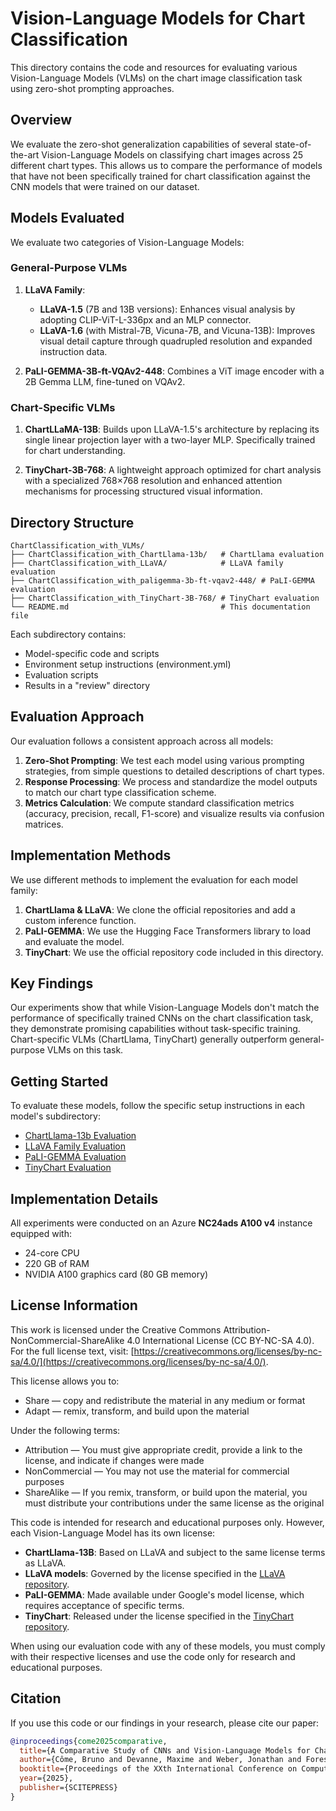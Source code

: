 # Vision-Language Models for Chart Classification

This directory contains the code and resources for evaluating various Vision-Language Models (VLMs) on the chart image classification task using zero-shot prompting approaches.

## Overview

We evaluate the zero-shot generalization capabilities of several state-of-the-art Vision-Language Models on classifying chart images across 25 different chart types. This allows us to compare the performance of models that have not been specifically trained for chart classification against the CNN models that were trained on our dataset.

## Models Evaluated

We evaluate two categories of Vision-Language Models:

### General-Purpose VLMs

1. **LLaVA Family**:
   - **LLaVA-1.5** (7B and 13B versions): Enhances visual analysis by adopting CLIP-ViT-L-336px and an MLP connector.
   - **LLaVA-1.6** (with Mistral-7B, Vicuna-7B, and Vicuna-13B): Improves visual detail capture through quadrupled resolution and expanded instruction data.

2. **PaLI-GEMMA-3B-ft-VQAv2-448**: Combines a ViT image encoder with a 2B Gemma LLM, fine-tuned on VQAv2.

### Chart-Specific VLMs

1. **ChartLLaMA-13B**: Builds upon LLaVA-1.5's architecture by replacing its single linear projection layer with a two-layer MLP. Specifically trained for chart understanding.

2. **TinyChart-3B-768**: A lightweight approach optimized for chart analysis with a specialized 768×768 resolution and enhanced attention mechanisms for processing structured visual information.

## Directory Structure

```
ChartClassification_with_VLMs/
├── ChartClassification_with_ChartLlama-13b/   # ChartLlama evaluation
├── ChartClassification_with_LLaVA/            # LLaVA family evaluation
├── ChartClassification_with_paligemma-3b-ft-vqav2-448/ # PaLI-GEMMA evaluation
├── ChartClassification_with_TinyChart-3B-768/ # TinyChart evaluation
└── README.md                                  # This documentation file
```

Each subdirectory contains:
- Model-specific code and scripts
- Environment setup instructions (environment.yml)
- Evaluation scripts
- Results in a "review" directory

## Evaluation Approach

Our evaluation follows a consistent approach across all models:

1. **Zero-Shot Prompting**: We test each model using various prompting strategies, from simple questions to detailed descriptions of chart types.
2. **Response Processing**: We process and standardize the model outputs to match our chart type classification scheme.
3. **Metrics Calculation**: We compute standard classification metrics (accuracy, precision, recall, F1-score) and visualize results via confusion matrices.

## Implementation Methods

We use different methods to implement the evaluation for each model family:

1. **ChartLlama & LLaVA**: We clone the official repositories and add a custom inference function.
2. **PaLI-GEMMA**: We use the Hugging Face Transformers library to load and evaluate the model.
3. **TinyChart**: We use the official repository code included in this directory.

## Key Findings

Our experiments show that while Vision-Language Models don't match the performance of specifically trained CNNs on the chart classification task, they demonstrate promising capabilities without task-specific training. Chart-specific VLMs (ChartLlama, TinyChart) generally outperform general-purpose VLMs on this task.

## Getting Started

To evaluate these models, follow the specific setup instructions in each model's subdirectory:

- [ChartLlama-13b Evaluation](./ChartClassification_with_ChartLlama-13b/README.md)
- [LLaVA Family Evaluation](./ChartClassification_with_LLaVA/README.md)
- [PaLI-GEMMA Evaluation](./ChartClassification_with_paligemma-3b-ft-vqav2-448/README.md)
- [TinyChart Evaluation](./ChartClassification_with_TinyChart-3B-768/README.md)

## Implementation Details

All experiments were conducted on an Azure **NC24ads A100 v4** instance equipped with:
- 24-core CPU
- 220 GB of RAM
- NVIDIA A100 graphics card (80 GB memory)

## License Information

This work is licensed under the Creative Commons Attribution-NonCommercial-ShareAlike 4.0 International License (CC BY-NC-SA 4.0). For the full license text, visit: [https://creativecommons.org/licenses/by-nc-sa/4.0/](https://creativecommons.org/licenses/by-nc-sa/4.0/).

This license allows you to:
- Share — copy and redistribute the material in any medium or format
- Adapt — remix, transform, and build upon the material

Under the following terms:
- Attribution — You must give appropriate credit, provide a link to the license, and indicate if changes were made
- NonCommercial — You may not use the material for commercial purposes
- ShareAlike — If you remix, transform, or build upon the material, you must distribute your contributions under the same license as the original

This code is intended for research and educational purposes only. However, each Vision-Language Model has its own license:

- **ChartLlama-13B**: Based on LLaVA and subject to the same license terms as LLaVA.
- **LLaVA models**: Governed by the license specified in the [LLaVA repository](https://github.com/haotian-liu/LLaVA).
- **PaLI-GEMMA**: Made available under Google's model license, which requires acceptance of specific terms.
- **TinyChart**: Released under the license specified in the [TinyChart repository](https://github.com/X-PLUG/mPLUG-DocOwl/tree/main/TinyChart).

When using our evaluation code with any of these models, you must comply with their respective licenses and use the code only for research and educational purposes.

## Citation

If you use this code or our findings in your research, please cite our paper:

```bibtex
@inproceedings{come2025comparative,
  title={A Comparative Study of CNNs and Vision-Language Models for Chart Image Classification},
  author={Côme, Bruno and Devanne, Maxime and Weber, Jonathan and Forestier, Germain},
  booktitle={Proceedings of the XXth International Conference on Computer Vision Theory and Applications},
  year={2025},
  publisher={SCITEPRESS}
}
```
